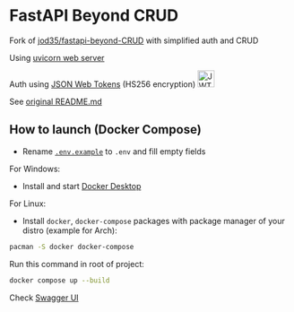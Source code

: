 # FastAPI Beyond CRUD 

Fork of [jod35/fastapi-beyond-CRUD](https://github.com/jod35/fastapi-beyond-CRUD) with simplified auth and CRUD

Using [uvicorn web server](https://uvicorn.org)

Auth using [JSON Web Tokens](https://datatracker.ietf.org/doc/html/rfc7519) (HS256 encryption) [<img src="http://jwt.io/img/logo-asset.svg" alt="JWT logo" height=30 />](http://jwt.io)

See [original README.md](https://github.com/jod35/fastapi-beyond-CRUD/blob/main/README.md)

## How to launch (Docker Compose)

- Rename [`.env.example`](./.env.example) to `.env` and fill empty fields

For Windows:

- Install and start [Docker Desktop](https://docker.com)

For Linux:

- Install `docker`, `docker-compose` packages with package manager of your distro (example for Arch):

```sh
pacman -S docker docker-compose
```

Run this command in root of project:

```sh
docker compose up --build
```

Check [Swagger UI](http://localhost:8000/docs)